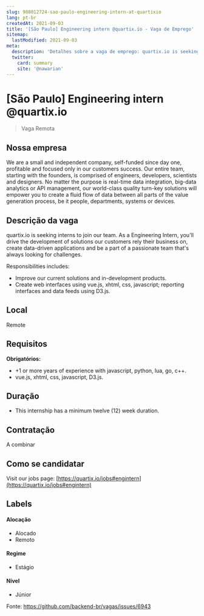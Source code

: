```yaml
---
slug: 988012724-sao-paulo-engineering-intern-at-quartixio
lang: pt-br
createdAt: 2021-09-03
title: '[São Paulo] Engineering intern @quartix.io - Vaga de Emprego'
sitemap:
  lastModified: 2021-09-03
meta:
  description: 'Detalhes sobre a vaga de emprego: quartix.io is seeking interns to join our team. As a Engineering Intern, you"ll drive the development of solutions our customers rely their business on, create data-driven applications and be a part of a passionate team that"s always looking for challenges. Responsibilities includes: + Improve our current solutions and in-development products. + Create web interfaces using vue.js, xhtml, css, javascript; reporting interfaces and data feeds using D3.js.'
  twitter:
    card: summary
    site: '@nawarian'
---
```


# [São Paulo] Engineering intern @quartix.io

<!--
==================================================
Caso a vaga for remoto durante a pandemia informar no texto "Remoto durante o covid"
==================================================
-->
<!-- 
==================================================
POR FAVOR, SÓ POSTE SE A VAGA FOR PARA BACK-END!

Não faça distinção de gênero no título da vaga.

Use: "Back-End Developer" ao invés de 
"Desenvolvedor Back-End" \o/

Exemplo: `[São Paulo] Back-End Developer @ NOME DA EMPRESA`
==================================================
-->
<!--
==================================================
Caso a vaga for remoto durante a pandemia deixar a linha abaixo
==================================================
-->
> Vaga Remota

## Nossa empresa

We are a small and independent company, self-funded since day one, profitable and focused only in our customers success. Our entire team, starting with the founders, is comprised of engineers, developers, scientists and designers. No matter the purpose is real-time data integration, big-data analytics or API management, our world-class quality turn-key solutions will empower you to create a fluid flow of data between all parts of the value generation process, be it people, departments, systems or devices.
          

## Descrição da vaga

quartix.io is seeking interns to join our team. As a Engineering Intern, you'll drive the development of solutions our customers rely their business on, create data-driven applications and be a part of a passionate team that's always looking for challenges.

Responsibilities includes:

+ Improve our current solutions and in-development products.
+ Create web interfaces using vue.js, xhtml, css, javascript; reporting interfaces and data feeds using D3.js.

## Local

Remote

## Requisitos

**Obrigatórios:**
- +1 or more years of experience with javascript, python, lua, go, c++.
- vue.js, xhtml, css, javascript, D3.js.

## Duração

- This internship has a minimum twelve (12) week duration.

## Contratação

A combinar

## Como se candidatar
Visit our jobs page: [https://quartix.io/jobs#engintern](https://quartix.io/jobs#engintern)

## Labels
<!-- retire os labels que não fazem sentido à vaga -->

#### Alocação
- Alocado
- Remoto

#### Regime
- Estágio

#### Nível
- Júnior


Fonte: https://github.com/backend-br/vagas/issues/6943